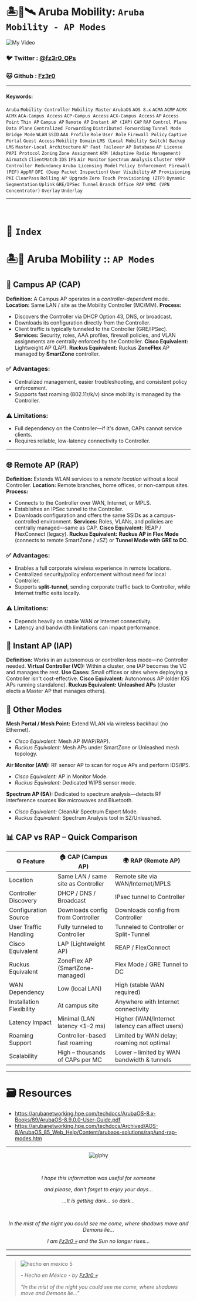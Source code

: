 # 🏝️📡🛰️ Aruba Mobility: `Aruba Mobility - AP Modes`

![My Video](https://user-images.githubusercontent.com/94720207/165892585-b830998d-d7c5-43b4-a3ad-f71a07b9077e.gif)

### 🐦 Twitter  : [@fz3r0_OPs](https://twitter.com/Fz3r0_OPs)
### 🐱 Github  : [Fz3r0](https://github.com/fz3r0) 

---
 
#### Keywords:  

`Aruba` `Mobility Controller` `Mobility Master` `ArubaOS` `AOS 8.x` `ACMA` `ACMP` `ACMX` `ACMX` `ACA‑Campus Access` `ACP‑Campus Access` `ACX‑Campus Access`  `AP` `Access Point` `Thin AP` `Campus AP` `Remote AP` `Instant AP (IAP)` `CAP` `RAP` `Control Plane` `Data Plane` `Centralized Forwarding` `Distributed Forwarding` `Tunnel Mode` `Bridge Mode` `WLAN` `SSID` `AAA Profile` `Role` `User Role` `Firewall Policy`  `Captive Portal` `Guest Access` `Mobility Domain` `LMS (Local Mobility Switch)` `Backup LMS` `Master-Local Architecture` `AP Fast Failover` `AP Database` `AP License` `PAPI Protocol` `Zoning` `Zone Assignment` `ARM (Adaptive Radio Management)` `Airmatch` `ClientMatch`  `IDS` `IPS` `Air Monitor` `Spectrum Analysis` `Cluster VRRP` `Controller Redundancy` `Aruba Licensing Model` `Policy Enforcement Firewall (PEF)` `AppRF` `DPI (Deep Packet Inspection)` `User Visibility` `AP Provisioning` `PKI` `ClearPass`  `Rolling AP Upgrade` `Zero Touch Provisioning (ZTP)` `Dynamic Segmentation` `Uplink` `GRE/IPSec Tunnel` `Branch Office RAP` `VPNC (VPN Concentrator)` `Overlay` `Underlay`


---

<br>

# 📄 `Index`


# 🏝️📡 Aruba Mobility :: `AP Modes`

## 📡 Campus AP (CAP)

**Definition:** A Campus AP operates in a *controller-dependent* mode.
**Location:** Same LAN / site as the Mobility Controller (MC/MM).
**Process:**
- Discovers the Controller via DHCP Option 43, DNS, or broadcast.
- Downloads its configuration directly from the Controller.
- Client traffic is typically tunneled to the Controller (GRE/IPSec).
**Services:** Security, roles, AAA profiles, firewall policies, and VLAN assignments are centrally enforced by the Controller.
**Cisco Equivalent:** Lightweight AP (LAP).
**Ruckus Equivalent:** Ruckus **ZoneFlex** AP managed by **SmartZone** controller.

### ✅ **Advantages:**

- Centralized management, easier troubleshooting, and consistent policy enforcement.
- Supports fast roaming (802.11r/k/v) since mobility is managed by the Controller.

### ⚠️ **Limitations:**

- Full dependency on the Controller—if it's down, CAPs cannot service clients.
- Requires reliable, low-latency connectivity to Controller.

---

## 🌐 Remote AP (RAP)

**Definition:** Extends WLAN services to a *remote location* without a local Controller.
**Location:** Remote branches, home offices, or non-campus sites.
**Process:**
- Connects to the Controller over WAN, Internet, or MPLS.
- Establishes an IPSec tunnel to the Controller.
- Downloads configuration and offers the same SSIDs as a campus-controlled environment.
**Services:** Roles, VLANs, and policies are centrally managed—same as CAP.
**Cisco Equivalent:** REAP / FlexConnect (legacy).
**Ruckus Equivalent:** **Ruckus AP in Flex Mode** (connects to remote SmartZone / vSZ) or **Tunnel Mode with GRE to DC**.

### ✅ **Advantages:**

- Enables a full corporate wireless experience in remote locations.
- Centralized security/policy enforcement without need for local Controller.
- Supports **split-tunnel**, sending corporate traffic back to Controller, while Internet traffic exits locally.

### ⚠️ **Limitations:**

- Depends heavily on stable WAN or Internet connectivity.
- Latency and bandwidth limitations can impact performance.

## 🔌 Instant AP (IAP)

**Definition:** Works in an autonomous or controller-less mode—no Controller needed.
**Virtual Controller (VC):** Within a cluster, one IAP becomes the VC and manages the rest.
**Use Cases:** Small offices or sites where deploying a Controller isn't cost-effective.
**Cisco Equivalent:** Autonomous AP (older IOS APs running standalone).
**Ruckus Equivalent:** **Unleashed APs** (cluster elects a Master AP that manages others).

## 📶 Other Modes

**Mesh Portal / Mesh Point:** Extend WLAN via wireless backhaul (no Ethernet).  

- *Cisco Equivalent:* Mesh AP (MAP/RAP).  
- *Ruckus Equivalent:* Mesh APs under SmartZone or Unleashed mesh topology.  

**Air Monitor (AM):** RF sensor AP to scan for rogue APs and perform IDS/IPS.  

- *Cisco Equivalent:* AP in Monitor Mode.  
- *Ruckus Equivalent:* Dedicated WIPS sensor mode.  

**Spectrum AP (SA):** Dedicated to spectrum analysis—detects RF interference sources like microwaves and Bluetooth.  

- *Cisco Equivalent:* CleanAir Spectrum Expert Mode.  
- *Ruckus Equivalent:* Spectrum Analysis tool in SZ/Unleashed.  

## 📊 CAP vs RAP – Quick Comparison

| ⚙️ Feature               | 🏠 CAP (Campus AP)                | 🌍 RAP (Remote AP)                          |
|--------------------------|-----------------------------------|----------------------------------------------|
| Location                 | Same LAN / same site as Controller| Remote site via WAN/Internet/MPLS            |
| Controller Discovery     | DHCP / DNS / Broadcast            | IPsec tunnel to Controller                   |
| Configuration Source     | Downloads config from Controller  | Downloads config from Controller             |
| User Traffic Handling    | Fully tunneled to Controller      | Tunneled to Controller or Split-Tunnel       |
| Cisco Equivalent         | LAP (Lightweight AP)              | REAP / FlexConnect                           |
| Ruckus Equivalent        | ZoneFlex AP (SmartZone-managed)   | Flex Mode / GRE Tunnel to DC                 |
| WAN Dependency           | Low (local LAN)                   | High (stable WAN required)                   |
| Installation Flexibility | At campus site                    | Anywhere with Internet connectivity          |
| Latency Impact           | Minimal (LAN latency <1–2 ms)     | Higher (WAN/Internet latency can affect users)|
| Roaming Support          | Controller-based fast roaming     | Limited by WAN delay; roaming not optimal    |
| Scalability              | High – thousands of CAPs per MC   | Lower – limited by WAN bandwidth & tunnels   |

---

# 🗃️ Resources

- https://arubanetworking.hpe.com/techdocs/ArubaOS-8.x-Books/89/ArubaOS-8.9.0.0-User-Guide.pdf
- https://arubanetworking.hpe.com/techdocs/Archived/AOS-8/ArubaOS_85_Web_Help/Content/arubaos-solutions/rap/und-rap-modes.htm

---

<span align="center"> <p align="center"> ![giphy](https://user-images.githubusercontent.com/94720207/166587250-292d9a9f-e590-4c25-a678-d457e2268e85.gif) </p> </span> 

&nbsp;

<span align="center"> <p align="center"> _I hope this information was useful for someone_ </p> </span> 
<span align="center"> <p align="center"> _and please, don't forget to enjoy your days..._ </p> </span> 
<span align="center"> <p align="center"> _...It is getting dark... so dark..._ </p> </span> 

&nbsp;

<span align="center"> <p align="center"> _In the mist of the night you could see me come, where shadows move and Demons lie..._ </p> </span> 
<span align="center"> <p align="center"> _I am [Fz3r0 💀](https://github.com/Fz3r0/) and the Sun no longer rises..._ </p> </span> 

---

---

> ![hecho en mexico 5](https://user-images.githubusercontent.com/94720207/166068790-fa1f243d-2db9-4810-a6e4-eb3c4ad23700.png)
>
> _- Hecho en México - by [Fz3r0 💀](https://github.com/Fz3r0/)_  
>
> _"In the mist of the night you could see me come, where shadows move and Demons lie..."_ 
